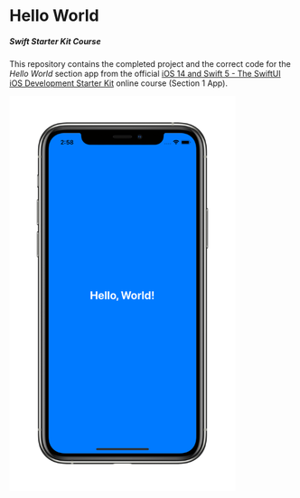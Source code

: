 # Hello World
##### Swift Starter Kit Course

This repository contains the completed project and the correct code for the *Hello World* section app from the official [iOS 14 and Swift 5 - The SwiftUI iOS Development Starter Kit](https://www.udemy.com/course/swift-starter-kit/) online course (Section 1 App). 

<img src="Project Resources/AppComplete_HelloWorld.png" width="400"/>
